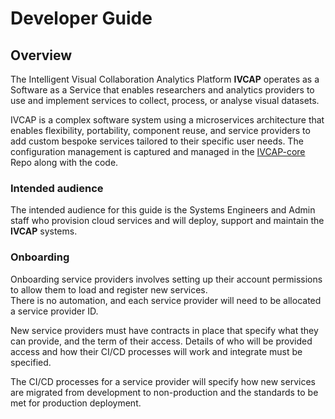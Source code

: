 # Developer Guide

## Overview

The Intelligent Visual Collaboration Analytics Platform __IVCAP__ operates as a Software as a Service that enables researchers and analytics providers to use and implement services to collect, process, or analyse visual datasets.

IVCAP is a complex software system using a microservices architecture that enables flexibility, portability, component reuse, and service providers to add custom bespoke services tailored to their specific user needs.
The configuration management is captured and managed in the [IVCAP-core](https://github.com/reinventingscience/ivcap-core) Repo along with the code.

### Intended audience

The intended audience for this guide is the Systems Engineers and Admin staff who provision cloud services and will deploy, support and maintain the __IVCAP__ systems.

### Onboarding

Onboarding service providers involves setting up their account permissions to allow them to load and register new services.  
There is no automation, and each service provider will need to be allocated a service provider ID.

New service providers must have contracts in place that specify what they can provide, and the term of their access.  Details of who will be provided access and how their CI/CD processes will work and integrate must be specified.

The CI/CD processes for a service provider will specify how new services are migrated from development to non-production and the standards to be met for production deployment.


